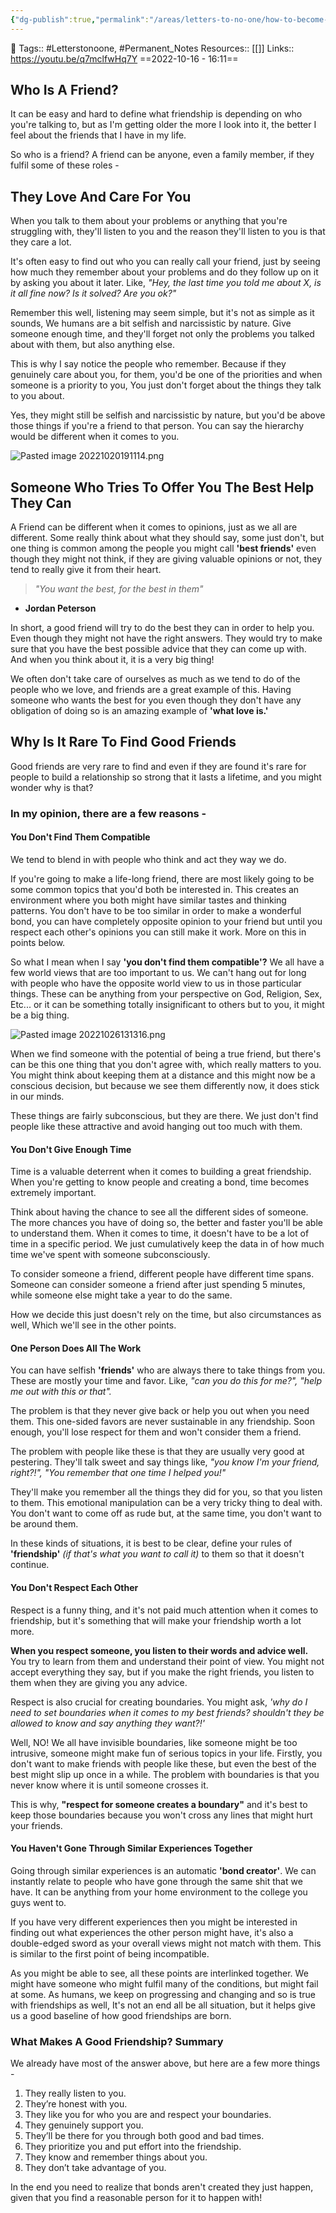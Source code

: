 ```yaml
---
{"dg-publish":true,"permalink":"/areas/letters-to-no-one/how-to-become-a-good-friend/","dgPassFrontmatter":true,"noteIcon":"1","created":"2023-11-14T21:08:40.023+05:30","updated":"2023-12-16T12:12:30.604+05:30"}
---
```


🧶 Tags:: #Letterstonoone, #Permanent_Notes
Resources:: [[]]
Links:: https://youtu.be/q7mclfwHq7Y
==2022-10-16 - 16:11==

## Who Is A Friend?
It can be easy and hard to define what friendship is depending on who you're talking to, but as I'm getting older the more I look into it, the better I feel about the friends that I have in my life.

So who is a friend? A friend can be anyone, even a family member, if they fulfil some of these roles -

## They Love And Care For You
When you talk to them about your problems or anything that you're struggling with, they'll listen to you and the reason they'll listen to you is that they care a lot.

It's often easy to find out who you can really call your friend, just by seeing how much they remember about your problems and do they follow up on it by asking you about it later. Like, *"Hey, the last time you told me about X, is it all fine now? Is it solved? Are you ok?"*

Remember this well, listening may seem simple, but it's not as simple as it sounds, We humans are a bit selfish and narcissistic by nature. Give someone enough time, and they'll forget not only the problems you talked about with them, but also anything else.

This is why I say notice the people who remember. Because if they genuinely care about you, for them, you'd be one of the priorities and when someone is a priority to you, You just don't forget about the things they talk to you about.

Yes, they might still be selfish and narcissistic by nature, but you'd be above those things if you're a friend to that person. You can say the hierarchy would be different when it comes to you.

![Pasted image 20221020191114.png](/img/user/Resources/%F0%9F%93%81%20Files/%F0%9F%93%B8Images/Pasted%20image%2020221020191114.png)

## Someone Who Tries To Offer You The Best Help They Can
A Friend can be different when it comes to opinions, just as we all are different. Some really think about what they should say, some just don't, but one thing is common among the people you might call **'best friends'** even though they might not think, if they are giving valuable opinions or not, they tend to really give it from their heart.

> *"You want the best, for the best in them"*
 - **Jordan Peterson**

In short, a good friend will try to do the best they can in order to help you. Even though they might not have the right answers. They would try to make sure that you have the best possible advice that they can come up with. And when you think about it, it is a very big thing!

We often don't take care of ourselves as much as we tend to do of the people who we love, and friends are a great example of this. Having someone who wants the best for you even though they don't have any obligation of doing so is an amazing example of **'what love is.'**

## Why Is It Rare To Find Good Friends
Good friends are very rare to find and even if they are found it's rare for people to build a relationship so strong that it lasts a lifetime, and you might wonder why is that?

### In my opinion, there are a few reasons -
#### You Don't Find Them Compatible
We tend to blend in with people who think and act they way we do.

If you're going to make a life-long friend, there are most likely going to be some common topics that you'd both be interested in. This creates an environment where you both might have similar tastes and thinking patterns. You don't have to be too similar in order to make a wonderful bond, you can have completely opposite opinion to your friend but until you respect each other's opinions you can still make it work. More on this in points below.

So what I mean when I say **'you don't find them compatible'?** We all have a few world views that are too important to us. We can't hang out for long with people who have the opposite world view to us in those particular things. These can be anything from your perspective on God, Religion, Sex, Etc... or it can be something totally insignificant to others but to you, it might be a big thing.

![Pasted image 20221026131316.png](/img/user/Resources/%F0%9F%93%81%20Files/%F0%9F%93%B8Images/Pasted%20image%2020221026131316.png)

When we find someone with the potential of being a true friend, but there's can be this one thing that you don't agree with, which really matters to you. You might think about keeping them at a distance and this might now be a conscious decision, but because we see them differently now, it does stick in our minds.

These things are fairly subconscious, but they are there. We just don't find people like these attractive and avoid hanging out too much with them.

#### You Don't Give Enough Time
Time is a valuable deterrent when it comes to building a great friendship. When you're getting to know people and creating a bond, time becomes extremely important.

Think about having the chance to see all the different sides of someone. The more chances you have of doing so, the better and faster you'll be able to understand them. When it comes to time, it doesn't have to be a lot of time in a specific period. We just cumulatively keep the data in of how much time we've spent with someone subconsciously.

To consider someone a friend, different people have different time spans. Someone can consider someone a friend after just spending 5 minutes, while someone else might take a year to do the same.

How we decide this just doesn't rely on the time, but also circumstances as well, Which we'll see in the other points.

#### One Person Does All The Work
You can have selfish **'friends'** who are always there to take things from you. These are mostly your time and favor. Like, *"can you do this for me?", "help me out with this or that".*

The problem is that they never give back or help you out when you need them. This one-sided favors are never sustainable in any friendship. Soon enough, you'll lose respect for them and won't consider them a friend.

The problem with people like these is that they are usually very good at pestering. They'll talk sweet and say things like, *"you know I'm your friend, right?!", "You remember that one time I helped you!"*

They'll make you remember all the things they did for you, so that you listen to them. This emotional manipulation can be a very tricky thing to deal with. You don't want to come off as rude but, at the same time, you don't want to be around them.

In these kinds of situations, it is best to be clear, define your rules of **'friendship'** *(if that's what you want to call it)* to them so that it doesn't continue.

#### You Don't Respect Each Other
Respect is a funny thing, and it's not paid much attention when it comes to friendship, but it's something that will make your friendship worth a lot more.

**When you respect someone, you listen to their words and advice well.** You try to learn from them and understand their point of view. You might not accept everything they say, but if you make the right friends, you listen to them when they are giving you any advice.

Respect is also crucial for creating boundaries. You might ask, *'why do I need to set boundaries when it comes to my best friends? shouldn't they be allowed to know and say anything they want?!'*

Well, NO! We all have invisible boundaries, like someone might be too intrusive, someone might make fun of serious topics in your life. Firstly, you don't want to make friends with people like these, but even the best of the best might slip up once in a while. The problem with boundaries is that you never know where it is until someone crosses it.

This is why, **"respect for someone creates a boundary"** and it's best to keep those boundaries because you won't cross any lines that might hurt your friends.

#### You Haven't Gone Through Similar Experiences Together
Going through similar experiences is an automatic **'bond creator'**. We can instantly relate to people who have gone through the same shit that we have. It can be anything from your home environment to the college you guys went to.

If you have very different experiences then you might be interested in finding out what experiences the other person might have, it's also a double-edged sword as your overall views might not match with them. This is similar to the first point of being incompatible.

As you might be able to see, all these points are interlinked together. We might have someone who might fulfil many of the conditions, but might fail at some. As humans, we keep on progressing and changing and so is true with friendships as well, It's not an end all be all situation, but it helps give us a good baseline of how good friendships are born.

### What Makes A Good Friendship? Summary

We already have most of the answer above, but here are a few more things -

1. They really listen to you.
2. They’re honest with you.
3. They like you for who you are and respect your boundaries.
4. They genuinely support you.
5. They’ll be there for you through both good and bad times.
6. They prioritize you and put effort into the friendship.
7. They know and remember things about you.
8. They don’t take advantage of you.

In the end you need to realize that bonds aren't created they just happen, given that you find a reasonable person for it to happen with!